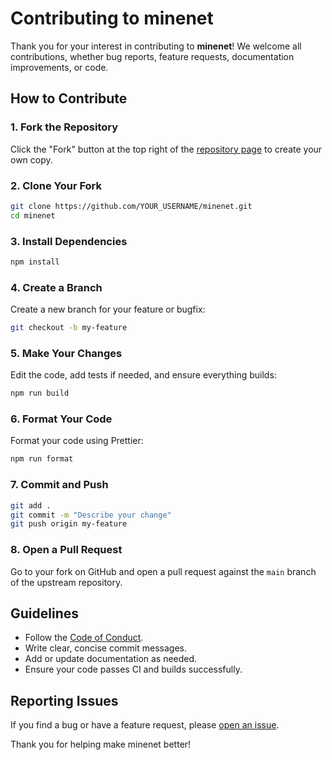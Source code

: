 # Contributing to minenet

Thank you for your interest in contributing to **minenet**! We welcome all contributions, whether bug reports, feature requests, documentation improvements, or code.

## How to Contribute

### 1. Fork the Repository

Click the "Fork" button at the top right of the [repository page](https://github.com/threadmc/minenet) to create your own copy.

### 2. Clone Your Fork

```sh
git clone https://github.com/YOUR_USERNAME/minenet.git
cd minenet
```

### 3. Install Dependencies

```sh
npm install
```

### 4. Create a Branch

Create a new branch for your feature or bugfix:

```sh
git checkout -b my-feature
```

### 5. Make Your Changes

Edit the code, add tests if needed, and ensure everything builds:

```sh
npm run build
```

### 6. Format Your Code

Format your code using Prettier:

```sh
npm run format
```

### 7. Commit and Push

```sh
git add .
git commit -m "Describe your change"
git push origin my-feature
```

### 8. Open a Pull Request

Go to your fork on GitHub and open a pull request against the `main` branch of the upstream repository.

## Guidelines

- Follow the [Code of Conduct](CODE_OF_CONDUCT.md).
- Write clear, concise commit messages.
- Add or update documentation as needed.
- Ensure your code passes CI and builds successfully.

## Reporting Issues

If you find a bug or have a feature request, please [open an issue](https://github.com/threadmc/minenet/issues).

Thank you for helping make minenet better!
